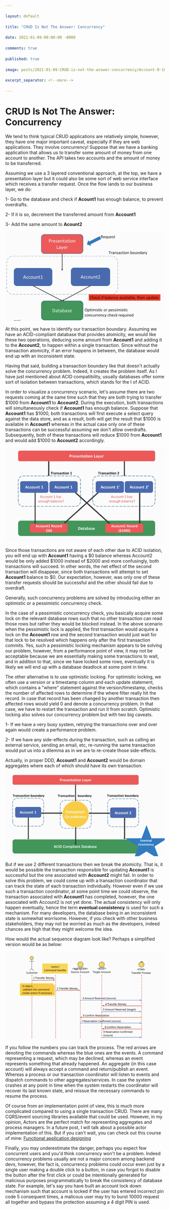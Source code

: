 ```yaml
---

layout: default

title: "CRUD Is Not The Answer: Concurrency"

date: 2021-01-09-00:00:00 -0000

comments: true

published: true

image: posts/2021-01-09-CRUD-is-not-the-answer-concurrency/Account-0-100.png

excerpt_separator: <!--more-->

---
```



# CRUD Is Not The Answer: Concurrency

We tend to think typical CRUD applications are relatively simple, however, they have one major important caveat, especially if they are web applications. They involve concurrency! Suppose that we have a banking
application that allows us to transfer some amount of money from one account to another. The API takes two accounts and the amount of money to be transferred.

Assuming we use a 3 layered conventional approach, at the top, we have a presentation layer but it could also be some sort of web service interface which receives a transfer request. Once the flow lands to our business layer, we do:

1- Go to the database and check if **Acount1** has enough balance, to prevent overdrafts. 

2- If it is so, decrement the transferred amount from **Account1**

3- Add the same amount to **Acount2** 

![accounts](/assets/posts/2021-01-09-CRUD-is-not-the-answer-concurrency/Check-balance.png)

<!--more-->

At this point, we have to identify our transaction boundary. Assuming we have an ACID-compliant database that provides atomicity, we
would like these two operations, deducing some amount from **Account1** and adding it to the **Account2**, to happen within a single transaction. Since without the transaction atomicity, if an error happens in between, the database would end up with an inconsistent state.

Having that said, building a transaction boundary like that doesn't actually solve the concurrency problem. Indeed, it creates the problem itself. 
As I have just mentioned about ACID compatibility, usually databases offer some sort of isolation between transactions, which stands for the I of ACID.

In order to visualize a concurrency scenario, let's assume there are two requests coming at the same time such that they are both trying to transfer $1000 from **Account1** to **Account2**. During the execution, both transactions will simultaneously check if **Account1** has enough balance. Suppose that **Account1** has $1000, both transactions will first execute a select query against the data store, and as a result, both will get the result that $1000 is available in **Account1** whereas in the actual case only one of these transactions can be successful assuming we don't allow overdrafts. Subsequently, both of these transactions will reduce $1000 from **Account1** and would add $1000 to **Account2** accordingly.

![accounts](/assets/posts/2021-01-09-CRUD-is-not-the-answer-concurrency/Account-0-100.png)

Since those transactions are not aware of each other due to ACID isolation, you will end up with **Account1** having a $0 balance
whereas Account2 would be only added $1000 instead of $2000 and more confusingly, both transactions will succeed. In other words,
the net effect of the second transaction will disappear, since both transactions will attempt to set **Account1** balance to $0. Our expectation, however, was only one of these transfer requests should be successful and the other should fail due to overdraft.

Generally, such concurrency problems are solved by introducing either an optimistic or a pessimistic concurrency check.

In the case of a pessimistic concurrency check, you basically acquire some lock on the relevant database rows such that no other transaction can read those rows but rather they would be blocked instead. In the above scenario when the pessimistic lock is applied, the first transaction would acquire a
lock on the **Account1** row and the second transaction would just wait for that lock to be resolved which happens only
after the first transaction commits. Yes, such a pessimistic locking mechanism appears to be solving our problem, however, from a performance point of view, it may not be acceptable because we are essentially making some transactions to wait, and in addition to that, since we have locked some rows, eventually it is likely we will end up with a database deadlock at some point in time.

The other alternative is to use optimistic locking. For optimistic locking, we often use a 
version or a timestamp column and each update statement, which contains a "where" statement against
the version/timestamp, checks the number of affected rows to determine if the where filter really hit the record. In case that record has been changed
by another transaction then affected rows would yield 0 and denote a concurrency problem. In that case, we have to restart the transaction and run it from scratch. Optimistic locking also solves our concurrency problem but with two big caveats. 

1- If we have a very busy system, retrying the transactions over and over again would create a performance problem.

2- If we have any side-effects during the transaction, such as calling an external service, sending an email, etc, re-running the same transaction would put us into a dilemma as in 
we are to re-create those side-effects.

Actually, in proper DDD, **Account1** and **Account2** would be domain aggregates where each of which should have its own transaction.
![transaction](/assets/posts/2021-01-09-CRUD-is-not-the-answer-concurrency/Transaction-coordinator.png)


But if we use 2 different transactions then we break the atomicity. That is, it would be possible the transaction
responsible for updating **Account1** is successful but the one associated with **Account2** might fail. In order to solve this problem, we could come up with a transaction coordinator that can track the state of each transaction individually. However even if we use such a transaction 
coordinator, at some point time we could observe, the transaction associated with **Account1** 
has completed, however, the one associated with Account2 is not yet done. The actual consistency
will only happen eventually, hence the term **eventual consistency** is used for such a mechanism.
For many developers, the database being in an inconsistent state is somewhat worrisome. 
However, if you check with other business stakeholders, they may not be worried as much as the
developers, indeed chances are high that they might welcome the idea.

How would the actual sequence diagram look like? Perhaps a simplified version would
be as below:

![sequence](/assets/posts/2021-01-09-CRUD-is-not-the-answer-concurrency/Sequence.png)

If you follow the numbers you can track the process. The red arrows are denoting the commands
whereas the blue ones are the events. A command representing a request, which may be declined, whereas an event represents something that already happened. An aggregate (in this case account) will always accept a 
command and return/publish an event. Whereas a process or our transaction coordinator
will listen to events and dispatch commands to other aggregates/services. In case the system crashes at any point in time when the system restarts the coordinator will recover its last known state, and reissue the necessary commands to resume the process. 

Of course from an implementation point of view, this is much more complicated compared to using a single transaction CRUD. There are many CQRS/event sourcing libraries available that could be used. However, in my opinion,
Actors are the perfect match for representing aggregates and process managers. In a future post, I will talk about a possible actor implementation of this.
But if you can't wait, you can check out this course of mine:
[Functional application designing](https://www.udemy.com/course/functional-application-designing/)

Finally, you may underestimate the danger, perhaps you expect few concurrent users and you'd think concurrency won't be a problem. Indeed concurrency problems usually are not a major concern among backend devs, however, the fact is,  concurrency problems could occur even just by a single user making
a double click to a button, in case you forgot to disable the button after the first click or could be intentionally generated for malicious purposes programmatically to break the consistency of database state. For example, let's say you have built an account lock down mechanism such that account is locked if the user has entered incorrect pin code 5 consequent times, a malicous user may try to burst 10000 request all together and bypass the protection assuming a 4 digit PIN is used. 
